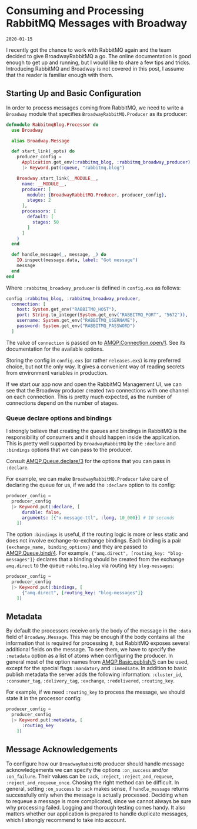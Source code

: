 # Consuming and Processing RabbitMQ Messages with Broadway

`2020-01-15`

I recently got the chance to work with RabbitMQ again and the team decided to give BroadwayRabbitMQ a go. The online documentation is good enough to get up and running, but I would like to share a few tips and tricks. Introducing RabbitMQ and Broadway is not covered in this post, I assume that the reader is familiar enough with them.

## Starting Up and Basic Configuration

In order to process messages coming from RabbitMQ, we need to write a `Broadway` module that specifies `BroadwayRabbitMQ.Producer` as its producer:

```elixir
defmodule RabbitmqBlog.Processor do
  use Broadway

  alias Broadway.Message

  def start_link(_opts) do
    producer_config =
      Application.get_env(:rabbitmq_blog, :rabbitmq_broadway_producer)
      |> Keyword.put(:queue, "rabbitmq.blog")

    Broadway.start_link(__MODULE__,
      name: __MODULE__,
      producer: [
        module: {BroadwayRabbitMQ.Producer, producer_config},
        stages: 2
      ],
      processors: [
        default: [
          stages: 50
        ]
      ]
    )
  end

  def handle_message(_, message, _) do
    IO.inspect(message.data, label: "Got message")
    message
  end
end

```

Where `:rabbitmq_broadway_producer` is defined in `config.exs` as follows:

```elixir
config :rabbitmq_blog, :rabbitmq_broadway_producer,
  connection: [
    host: System.get_env("RABBITMQ_HOST"),
    port: String.to_integer(System.get_env("RABBITMQ_PORT", "5672")),
    username: System.get_env("RABBITMQ_USERNAME"),
    password: System.get_env("RABBITMQ_PASSWORD")
  ]
```

The value of `connection` is passed on to [AMQP.Connection.open/1](https://hexdocs.pm/amqp/AMQP.Connection.html#open/1). See its documentation for the available options.

Storing the config in `config.exs` (or rather `releases.exs`) is my preferred choice, but not the only way. It gives a convenient way of reading secrets from environment variables in production.

If we start our app now and open the RabbitMQ Management UI, we can see that the Broadway producer created two connections with one channel on each connection. This is pretty much expected, as the number of connections depend on the number of stages.

### Queue declare options and bindings

I strongly believe that creating the queues and bindings in RabbitMQ is the responsibility of consumers and it should happen inside the application. This is pretty well supported by `BroadwayRabbitMQ` by the `:declare` and `:bindings` options that we can pass to the producer.

Consult [AMQP.Queue.declare/3](https://hexdocs.pm/amqp/AMQP.Queue.html#declare/3) for the options that you can pass in `:declare`.

For example, we can make `BroadwayRabbitMQ.Producer` take care of declaring the queue for us, if we add the `:declare` option to its config:

```elixir
producer_config =
  producer_config
  |> Keyword.put(:declare, [
      durable: false,
      arguments: [{"x-message-ttl", :long, 10_000}] # 10 seconds
    ])
```

The option `:bindings` is useful, if the routing logic is more or less static and does not involve exchange-to-exchange bindings. Each binding is a pair `{exchange_name, binding_options}` and they are passed to [AMQP.Queue.bind/4](https://hexdocs.pm/amqp/AMQP.Queue.html#bind/4). For example, `{"amq.direct", [routing_key: "blog-messages"]}` declares that a binding should be created from the exchange `amq.direct` to the queue `rabbitmq.blog` via routing key `blog-messages`:

```elixir
producer_config =
  producer_config
  |> Keyword.put(:bindings, [
      {"amq.direct", [routing_key: "blog-messages"]}
    ])
```

## Metadata

By default the processors receive only the body of the message in the `:data` field of `Broadway.Message`. This may be enough if the body contains all the information that is required for processing it, but RabbitMQ exposes several additional fields on the message. To see them, we have to specify the `:metadata` option as a list of atoms when configuring the producer. In general most of the option names from [AMQP.Basic.publish/5](https://hexdocs.pm/amqp/AMQP.Basic.html#publish/5-options) can be used, except for the special flags `:mandatory` and `:immediate`. In addition to basic publish metadata the server adds the following information: `:cluster_id`, `:consumer_tag`, `:delivery_tag`, `:exchange`, `:redelivered`, `:routing_key`.

For example, if we need `:routing_key` to process the message, we should state it in the processor config:

```elixir
producer_config =
  producer_config
  |> Keyword.put(:metadata, [
      :routing_key
    ])
```

## Message Acknowledgements

To configure how our `BroadwayRabbitMQ` producer should handle message acknowledgements we can specify the options `:on_success` and/or `:on_failure`. Their values can be `:ack`, `:reject`, `:reject_and_requeue`, `:reject_and_requeue_once`. Chosing the right method can be difficult. In general, setting `:on_success` to `:ack` makes sense, if `handle_message` returns successfully only when the message is actually processed. Deciding when to requeue a message is more complicated, since we cannot always be sure why processing failed. Logging and thorough testing comes handy. It also matters whether our application is prepared to handle duplicate messages, which I strongly recommend to take into account.
